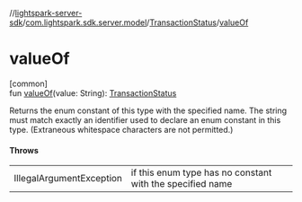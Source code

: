 //[lightspark-server-sdk](../../../index.md)/[com.lightspark.sdk.server.model](../index.md)/[TransactionStatus](index.md)/[valueOf](value-of.md)

# valueOf

[common]\
fun [valueOf](value-of.md)(value: String): [TransactionStatus](index.md)

Returns the enum constant of this type with the specified name. The string must match exactly an identifier used to declare an enum constant in this type. (Extraneous whitespace characters are not permitted.)

#### Throws

| | |
|---|---|
| IllegalArgumentException | if this enum type has no constant with the specified name |
